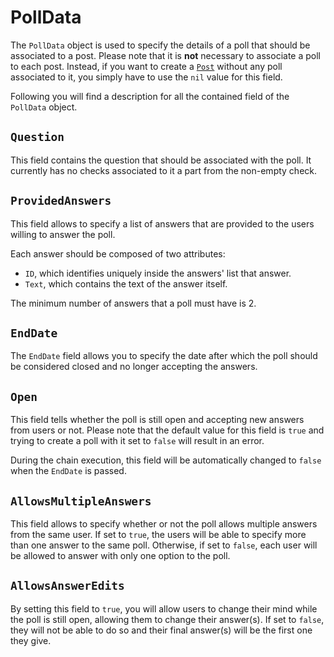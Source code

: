 # PollData
The `PollData` object is used to specify the details of a poll that should be associated to a post. Please note that it
is **not** necessary to associate a poll to each post. Instead, if you want to create a [`Post`](post.md) without any
poll associated to it, you simply have to use the `nil` value for this field.

Following you will find a description for all the contained field of the `PollData` object.

## `Question`
This field contains the question that should be associated with the poll. It currently has no checks associated to it a part from the non-empty check. 

## `ProvidedAnswers`
This field allows to specify a list of answers that are provided to the users willing to answer the  poll.

Each answer should be composed of two attributes: 

- `ID`, which identifies uniquely inside the answers' list that answer.
- `Text`, which contains the text of the answer itself. 

The minimum number of answers that a poll must have is 2. 

## `EndDate`
The `EndDate` field allows you to specify the date after which the poll should be considered closed and no longer accepting the answers. 

## `Open` 
This field tells whether the poll is still open and accepting new answers from users or not. Please note that the default value for this field is `true` and trying to create a poll with it set to `false` will result in an error. 

During the chain execution, this field will be automatically changed to `false` when the `EndDate` is passed.

## `AllowsMultipleAnswers`
This field allows to specify whether or not the poll allows multiple answers from the same user. If set to `true`, the users will be able to specify more than one answer to the same poll. Otherwise, if set to `false`, each user will be allowed to answer with only one option to the poll. 

## `AllowsAnswerEdits`
By setting this field to `true`, you will allow users to change their mind while the poll is still open, allowing them to change their answer(s). If set to `false`, they will not be able to do so and their final answer(s) will be the first one they give.      
